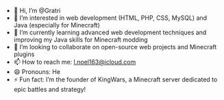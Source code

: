 - 👋 Hi, I’m @Gratri
- 👀 I’m interested in web development (HTML, PHP, CSS, MySQL) and Java (especially for Minecraft)
- 🌱 I’m currently learning advanced web development techniques and improving my Java skills for Minecraft modding
- 💞️ I’m looking to collaborate on open-source web projects and Minecraft plugins
- 📫 How to reach me: l.noel163@icloud.com
- 😄 Pronouns: He
- ⚡ Fun fact: I’m the founder of KingWars, a Minecraft server dedicated to epic battles and strategy!

